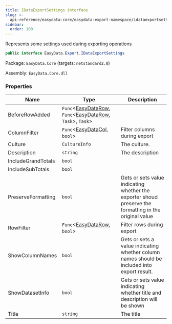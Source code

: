 ```yaml
---
title: IDataExportSettings interface
slug: >-
  api-reference/easydata-core/easydata-export-namespace/idataexportsettings-interface
sidebar:
  order: 100
---
```


Represents some settings used during exporting operations
```csharp
public interface EasyData.Export.IDataExportSettings

```
Package: `EasyData.Core` (targets: `netstandard2.0`)

Assembly: `EasyData.Core.dll`

### Properties

| Name | Type | Description | 
| --- | --- | --- | 
| BeforeRowAdded | `Func`&lt;[EasyDataRow](/easyquery/docs/api-reference/easydata-core/easydata-namespace/easydatarow-class), `Func`&lt;[EasyDataRow](/easyquery/docs/api-reference/easydata-core/easydata-namespace/easydatarow-class), `Task`&gt;, `Task`&gt; |  | 
| ColumnFilter | `Func`&lt;[EasyDataCol](/easyquery/docs/api-reference/easydata-core/easydata-namespace/easydatacol-class), `bool`&gt; | Filter columns during export | 
| Culture | `CultureInfo` | The culture. | 
| Description | `string` | The description | 
| IncludeGrandTotals | `bool` |  | 
| IncludeSubTotals | `bool` |  | 
| PreserveFormatting | `bool` | Gets or sets value indicating whether the exporter shoud preserve the formatting in the original value | 
| RowFilter | `Func`&lt;[EasyDataRow](/easyquery/docs/api-reference/easydata-core/easydata-namespace/easydatarow-class), `bool`&gt; | Filter rows during export | 
| ShowColumnNames | `bool` | Gets or sets a value indicating whether column names should be included into export result. | 
| ShowDatasetInfo | `bool` | Gets or sets value indicating whether title and description will be shown | 
| Title | `string` | The title |
